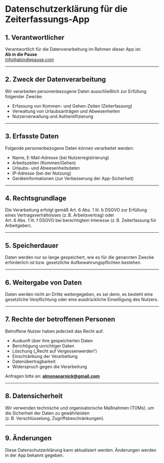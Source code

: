# Datenschutzerklärung für die Zeiterfassungs-App

## 1. Verantwortlicher

Verantwortlich für die Datenverarbeitung im Rahmen dieser App ist:  
**Ab in die Pause**  
info@abindiepause.com

---

## 2. Zweck der Datenverarbeitung

Wir verarbeiten personenbezogene Daten ausschließlich zur Erfüllung folgender Zwecke:

- Erfassung von Kommen- und Gehen-Zeiten (Zeiterfassung)  
- Verwaltung von Urlaubsanträgen und Abwesenheiten  
- Nutzerverwaltung und Authentifizierung  

---

## 3. Erfasste Daten

Folgende personenbezogene Daten können verarbeitet werden:

- Name, E-Mail-Adresse (bei Nutzerregistrierung)  
- Arbeitszeiten (Kommen/Gehen)  
- Urlaubs- und Abwesenheitsdaten  
- IP-Adresse (bei der Nutzung)  
- Geräteinformationen (zur Verbesserung der App-Sicherheit)  

---

## 4. Rechtsgrundlage

Die Verarbeitung erfolgt gemäß Art. 6 Abs. 1 lit. b DSGVO zur Erfüllung eines Vertragsverhältnisses (z. B. Arbeitsvertrag) oder  
Art. 6 Abs. 1 lit. f DSGVO bei berechtigtem Interesse (z. B. Zeiterfassung für Arbeitgeber).

---

## 5. Speicherdauer

Daten werden nur so lange gespeichert, wie es für die genannten Zwecke erforderlich ist bzw. gesetzliche Aufbewahrungspflichten bestehen.

---

## 6. Weitergabe von Daten

Daten werden nicht an Dritte weitergegeben, es sei denn, es besteht eine gesetzliche Verpflichtung oder eine ausdrückliche Einwilligung des Nutzers.

---

## 7. Rechte der betroffenen Personen

Betroffene Nutzer haben jederzeit das Recht auf:

- Auskunft über ihre gespeicherten Daten  
- Berichtigung unrichtiger Daten  
- Löschung („Recht auf Vergessenwerden“)  
- Einschränkung der Verarbeitung  
- Datenübertragbarkeit  
- Widerspruch gegen die Verarbeitung  

Anfragen bitte an: **almonaoarnick@gmail.com**

---

## 8. Datensicherheit

Wir verwenden technische und organisatorische Maßnahmen (TOMs), um die Sicherheit der Daten zu gewährleisten  
(z. B. Verschlüsselung, Zugriffsbeschränkungen).

---

## 9. Änderungen

Diese Datenschutzerklärung kann aktualisiert werden. Änderungen werden in der App bekannt gegeben.

